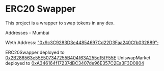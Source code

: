 # ERC20 Swapper

This project is a wrapper to swap tokens in any dex.

Addresses - Mumbai


Weth Address: ["0x9c3C9283D3e44854697Cd22D3Faa240Cfb032889";](https://mumbai.polygonscan.com/address/0x9c3C9283D3e44854697Cd22D3Faa240Cfb032889#code)

ERC20Swapper deployed to [0x2B286563e55E507347255B404f63A255df5fF55E](https://mumbai.polygonscan.com/address/0x2B286563e55E507347255B404f63A255df5fF55E#code)
UniswapMarket deployed to [0xA346164f17237dBC3407de96E357C2Ea3F3D0804](https://mumbai.polygonscan.com/address/0xA346164f17237dBC3407de96E357C2Ea3F3D0804#code)